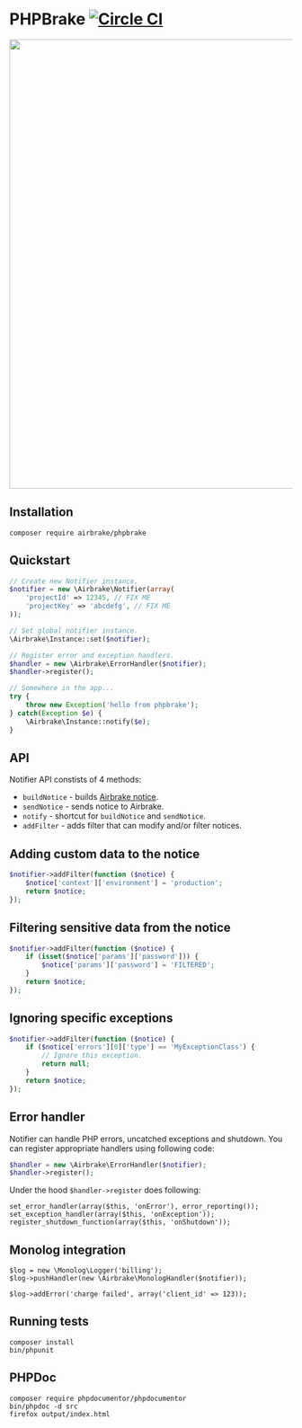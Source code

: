 # PHPBrake [![Circle CI](https://circleci.com/gh/airbrake/phpbrake.svg?style=svg)](https://circleci.com/gh/airbrake/phpbrake)

<img src="http://f.cl.ly/items/0e2f2R2I0i081N2w3R0a/php.jpg" width="800px">

## Installation

    composer require airbrake/phpbrake

## Quickstart

```php
// Create new Notifier instance.
$notifier = new \Airbrake\Notifier(array(
    'projectId' => 12345, // FIX ME
    'projectKey' => 'abcdefg', // FIX ME
));

// Set global notifier instance.
\Airbrake\Instance::set($notifier);

// Register error and exception handlers.
$handler = new \Airbrake\ErrorHandler($notifier);
$handler->register();

// Somewhere in the app...
try {
    throw new Exception('hello from phpbrake');
} catch(Exception $e) {
    \Airbrake\Instance::notify($e);
}
```

## API

Notifier API constists of 4 methods:
- `buildNotice` - builds [Airbrake notice](https://airbrake.io/docs/#create-notice-v3).
- `sendNotice` - sends notice to Airbrake.
- `notify` - shortcut for `buildNotice` and `sendNotice`.
- `addFilter` - adds filter that can modify and/or filter notices.

## Adding custom data to the notice

```php
$notifier->addFilter(function ($notice) {
    $notice['context']['environment'] = 'production';
    return $notice;
});
```

## Filtering sensitive data from the notice

```php
$notifier->addFilter(function ($notice) {
    if (isset($notice['params']['password'])) {
        $notice['params']['password'] = 'FILTERED';
    }
    return $notice;
});
```

## Ignoring specific exceptions

```php
$notifier->addFilter(function ($notice) {
    if ($notice['errors'][0]['type'] == 'MyExceptionClass') {
        // Ignore this exception.
        return null;
    }
    return $notice;
});
```

## Error handler

Notifier can handle PHP errors, uncatched exceptions and shutdown. You can register appropriate handlers using following code:

```php
$handler = new \Airbrake\ErrorHandler($notifier);
$handler->register();
```

Under the hood `$handler->register` does following:

```
set_error_handler(array($this, 'onError'), error_reporting());
set_exception_handler(array($this, 'onException'));
register_shutdown_function(array($this, 'onShutdown'));
```

## Monolog integration

```
$log = new \Monolog\Logger('billing');
$log->pushHandler(new \Airbrake\MonologHandler($notifier));

$log->addError('charge failed', array('client_id' => 123));
```

## Running tests

    composer install
    bin/phpunit

## PHPDoc

    composer require phpdocumentor/phpdocumentor
    bin/phpdoc -d src
    firefox output/index.html
